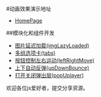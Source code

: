 #动画效果演示地址
+ [HomePage](https://caoxiaohan.github.io/animate/)

##模块化和组件开发
+ [图片延迟加载(imgLazyLoaded)](https://caoxiaohan.github.io/animate/imageLazyLoaded)
+ [多组选项卡(tabs)](https://caoxiaohan.github.io/animate/tabs)
+ [按钮控制左右运动(leftRightMove)](https://caoxiaohan.github.io/animate/leftRightMove)
+ [上下自动反弹(upDownBounce)](https://caoxiaohan.github.io/animate/upDownBounce)
+ [打开关闭弹出层(popUplayer)](https://caoxiaohan.github.io/animate/popUpLayer)
	
欢迎各位js爱好者，提交分享资源。
